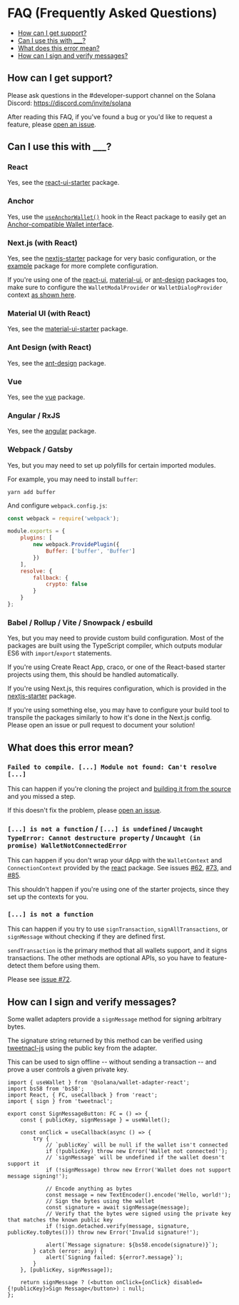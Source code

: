 # FAQ (Frequently Asked Questions)

- [How can I get support?](#how-can-i-get-support)
- [Can I use this with ___?](#can-i-use-this-with-___)
- [What does this error mean?](#what-does-this-error-mean)
- [How can I sign and verify messages?](#how-can-i-sign-and-verify-messages)

## How can I get support?

Please ask questions in the #developer-support channel on the Solana Discord: https://discord.com/invite/solana

After reading this FAQ, if you've found a bug or you'd like to request a feature, please [open an issue](https://github.com/solana-labs/wallet-adapter/issues/new).

## Can I use this with ___?

### React
Yes, see the [react-ui-starter](https://github.com/solana-labs/wallet-adapter/tree/master/packages/starter/react-ui-starter) package.

### Anchor
Yes, use the [`useAnchorWallet()`](https://github.com/solana-labs/wallet-adapter/blob/master/packages/core/react/src/useAnchorWallet.ts) hook in the React package to easily get an [Anchor-compatible Wallet interface](https://github.com/project-serum/anchor/blob/0faed886002a9b01ad0513c860e19d7570cb0221/ts/src/provider.ts#L220-L224).

### Next.js (with React)
Yes, see the [nextjs-starter](https://github.com/solana-labs/wallet-adapter/tree/master/packages/starter/nextjs-starter) package for very basic configuration, or the [example](https://github.com/solana-labs/wallet-adapter/tree/master/packages/starter/example) package for more complete configuration.

If you're using one of the [react-ui](https://github.com/solana-labs/wallet-adapter/tree/master/packages/ui/react-ui), [material-ui](https://github.com/solana-labs/wallet-adapter/tree/master/packages/ui/material-ui), or [ant-design](https://github.com/solana-labs/wallet-adapter/tree/master/packages/ui/ant-design) packages too, make sure to configure the `WalletModalProvider` or `WalletDialogProvider` context [as shown here](https://github.com/solana-labs/wallet-adapter#setup).

### Material UI (with React)
Yes, see the [material-ui-starter](https://github.com/solana-labs/wallet-adapter/tree/master/packages/starter/material-ui-starter) package.

### Ant Design (with React)
Yes, see the [ant-design](https://github.com/solana-labs/wallet-adapter/tree/master/packages/core/ant-design) package.

### Vue
Yes, see the [vue](https://github.com/solana-labs/wallet-adapter/tree/master/packages/core/vue) package.

### Angular / RxJS
Yes, see the [angular](https://github.com/heavy-duty/platform/tree/master/libs/wallet-adapter) package.

### Webpack / Gatsby
Yes, but you may need to set up polyfills for certain imported modules.

For example, you may need to install `buffer`:
```shell
yarn add buffer
```

And configure `webpack.config.js`:
```js
const webpack = require('webpack');

module.exports = {
    plugins: [
        new webpack.ProvidePlugin({
            Buffer: ['buffer', 'Buffer']
        })
    ],
    resolve: {
        fallback: {
            crypto: false
        }
    }
};
```

### Babel / Rollup / Vite / Snowpack / esbuild
Yes, but you may need to provide custom build configuration.
Most of the packages are built using the TypeScript compiler, which outputs modular ES6 with `import`/`export` statements.

If you're using Create React App, craco, or one of the React-based starter projects using them, this should be handled automatically.

If you're using Next.js, this requires configuration, which is provided in the [nextjs-starter](https://github.com/solana-labs/wallet-adapter/tree/master/packages/starter/nextjs-starter) package.

If you're using something else, you may have to configure your build tool to transpile the packages similarly to how it's done in the Next.js config.
Please open an issue or pull request to document your solution!

## What does this error mean?

### `Failed to compile. [...] Module not found: Can't resolve [...]`

This can happen if you're cloning the project and [building it from the source](https://github.com/solana-labs/wallet-adapter/blob/master/README.md#build-from-source) and you missed a step.

If this doesn't fix the problem, please [open an issue](https://github.com/solana-labs/wallet-adapter/issues/new).

### `[...] is not a function` / `[...] is undefined` / `Uncaught TypeError: Cannot destructure property` / `Uncaught (in promise) WalletNotConnectedError`

This can happen if you don't wrap your dApp with the `WalletContext` and `ConnectionContext` provided by the [react](https://github.com/solana-labs/wallet-adapter/tree/master/packages/core/react) package.
See issues [#62](https://github.com/solana-labs/wallet-adapter/issues/62#issuecomment-916421795), [#73](https://github.com/solana-labs/wallet-adapter/issues/73#issuecomment-919237687), and [#85](https://github.com/solana-labs/wallet-adapter/issues/85).

This shouldn't happen if you're using one of the starter projects, since they set up the contexts for you.

### `[...] is not a function`

This can happen if you try to use `signTransaction`, `signAllTransactions`, or `signMessage` without checking if they are defined first.

`sendTransaction` is the primary method that all wallets support, and it signs transactions.
The other methods are optional APIs, so you have to feature-detect them before using them.

Please see [issue #72](https://github.com/solana-labs/wallet-adapter/issues/72#issuecomment-919232595).

## How can I sign and verify messages?

Some wallet adapters provide a `signMessage` method for signing arbitrary bytes.

The signature string returned by this method can be verified using [tweetnacl-js](https://github.com/dchest/tweetnacl-js/blob/master/README.md#naclsigndetachedverifymessage-signature-publickey) using the public key from the adapter.

This can be used to sign offline -- without sending a transaction -- and prove a user controls a given private key.

```tsx
import { useWallet } from '@solana/wallet-adapter-react';
import bs58 from 'bs58';
import React, { FC, useCallback } from 'react';
import { sign } from 'tweetnacl';

export const SignMessageButton: FC = () => {
    const { publicKey, signMessage } = useWallet();

    const onClick = useCallback(async () => {
        try {
            // `publicKey` will be null if the wallet isn't connected
            if (!publicKey) throw new Error('Wallet not connected!');
            // `signMessage` will be undefined if the wallet doesn't support it
            if (!signMessage) throw new Error('Wallet does not support message signing!');

            // Encode anything as bytes
            const message = new TextEncoder().encode('Hello, world!');
            // Sign the bytes using the wallet
            const signature = await signMessage(message);
            // Verify that the bytes were signed using the private key that matches the known public key
            if (!sign.detached.verify(message, signature, publicKey.toBytes())) throw new Error('Invalid signature!');

            alert(`Message signature: ${bs58.encode(signature)}`);
        } catch (error: any) {
            alert(`Signing failed: ${error?.message}`);
        }
    }, [publicKey, signMessage]);

    return signMessage ? (<button onClick={onClick} disabled={!publicKey}>Sign Message</button>) : null;
};
```
